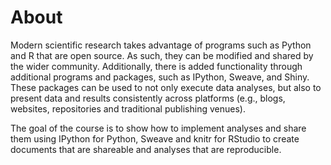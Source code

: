 # About
Modern scientific research takes advantage of programs such as Python and R that are open source. As such, they can be modified and shared by the wider community. Additionally, there is added functionality through additional programs and packages, such as IPython, Sweave, and Shiny. These packages can be used to not only execute data analyses, but also to present data and results consistently across platforms (e.g., blogs, websites, repositories and traditional publishing venues).

The goal of the course is to show how to implement analyses and share them using IPython for Python, Sweave and knitr for RStudio to create documents that are shareable and analyses that are reproducible.

